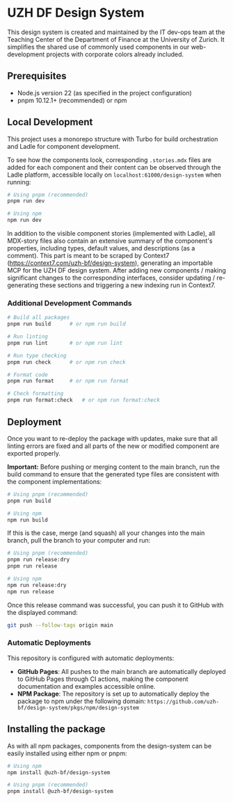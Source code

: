 # UZH DF Design System

This design system is created and maintained by the IT dev-ops team at the Teaching Center of the Department of Finance at the University of Zurich. It simplifies the shared use of commonly used components in our web-development projects with corporate colors already included.

## Prerequisites

- Node.js version 22 (as specified in the project configuration)
- pnpm 10.12.1+ (recommended) or npm

## Local Development

This project uses a monorepo structure with Turbo for build orchestration and Ladle for component development. 

To see how the components look, corresponding `.stories.mdx` files are added for each component and their content can be observed through the Ladle platform, accessible locally on `localhost:61000/design-system` when running:

```bash
# Using pnpm (recommended)
pnpm run dev

# Using npm
npm run dev
```

In addition to the visible component stories (implemented with Ladle), all MDX-story files also contain an extensive summary of the component's properties, including types, default values, and descriptions (as a comment). This part is meant to be scraped by Context7 (https://context7.com/uzh-bf/design-system), generating an importable MCP for the UZH DF design system. After adding new components / making significant changes to the corresponding interfaces, consider updating / re-generating these sections and triggering a new indexing run in Context7.

### Additional Development Commands

```bash
# Build all packages
pnpm run build      # or npm run build

# Run linting
pnpm run lint       # or npm run lint

# Run type checking
pnpm run check      # or npm run check

# Format code
pnpm run format     # or npm run format

# Check formatting
pnpm run format:check   # or npm run format:check
```

## Deployment

Once you want to re-deploy the package with updates, make sure that all linting errors are fixed and all parts of the new or modified component are exported properly. 

**Important:** Before pushing or merging content to the main branch, run the build command to ensure that the generated type files are consistent with the component implementations:

```bash
# Using pnpm (recommended)
pnpm run build

# Using npm
npm run build
```

If this is the case, merge (and squash) all your changes into the main branch, pull the branch to your computer and run:

```bash
# Using pnpm (recommended)
pnpm run release:dry
pnpm run release

# Using npm
npm run release:dry
npm run release
```

Once this release command was successful, you can push it to GitHub with the displayed command:

```bash
git push --follow-tags origin main
```

### Automatic Deployments

This repository is configured with automatic deployments:

- **GitHub Pages**: All pushes to the main branch are automatically deployed to GitHub Pages through CI actions, making the component documentation and examples accessible online.
- **NPM Package**: The repository is set up to automatically deploy the package to npm under the following domain: `https://github.com/uzh-bf/design-system/pkgs/npm/design-system`

## Installing the package

As with all npm packages, components from the design-system can be easily installed using either npm or pnpm:

```bash
# Using npm
npm install @uzh-bf/design-system

# Using pnpm (recommended)
pnpm install @uzh-bf/design-system
```

